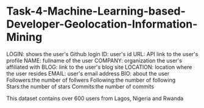 # Task-4-Machine-Learning-based-Developer-Geolocation-Information-Mining
LOGIN: shows the user's Github login
ID: user's id
URL: API link to the user's profile
NAME: fullname of the user
COMPANY: organization the user's affiliated with
BLOG: link to the user's blog site
LOCATION: location where the user resides
EMAIL: user's email address
BIO: about the user
Followers:the number of follwers
Following:the number of following
Stars:the number of stars
Commits:the number of commits

This dataset contains over 600 users from Lagos, Nigeria and Rwanda
